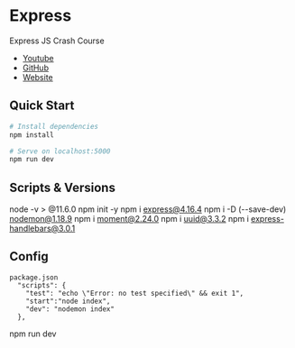 # Express

Express JS Crash Course

- [Youtube](https://youtu.be/L72fhGm1tfE)
- [GitHub](https://github.com/bradtraversy/express_crash_course)
- [Website](https://www.traversymedia.com/)


## Quick Start

```bash
# Install dependencies
npm install

# Serve on localhost:5000
npm run dev
```
## Scripts & Versions
node -v > @11.6.0
npm init -y
npm i express@4.16.4
npm i -D (--save-dev) nodemon@1.18.9
npm i moment@2.24.0
npm i uuid@3.3.2
npm i express-handlebars@3.0.1

## Config

```
package.json
  "scripts": {
    "test": "echo \"Error: no test specified\" && exit 1",
    "start":"node index",
    "dev": "nodemon index"
  },
```

npm run dev